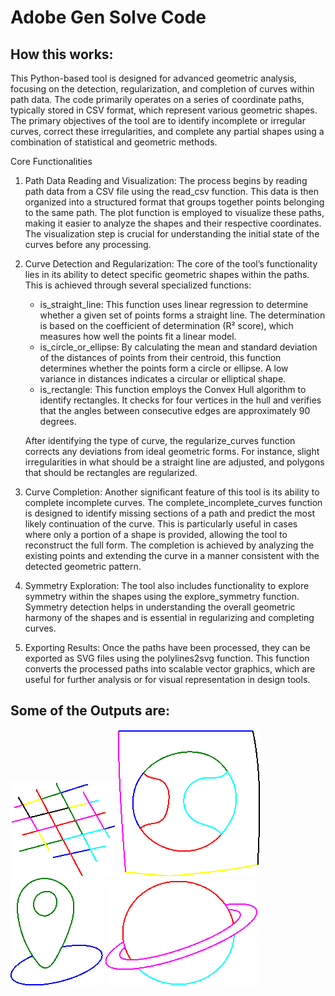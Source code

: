 # Adobe Gen Solve Code 
<h2>How this works:</h2>
<div>
  This Python-based tool is designed for advanced geometric analysis, focusing on the detection, regularization, and completion of curves within path data. The code primarily operates on a series of coordinate paths, typically stored in CSV format, which represent various geometric shapes. The primary objectives of the tool are to identify incomplete or irregular curves, correct these irregularities, and complete any partial shapes using a combination of statistical and geometric methods.

Core Functionalities 

1. Path Data Reading and Visualization:
   The process begins by reading path data from a CSV file using the read_csv function. This data is then organized into a structured format that groups together points belonging to the same path. The plot function is employed to visualize these paths, making it easier to analyze the shapes and their respective coordinates. The visualization step is crucial for understanding the initial state of the curves before any processing.

2. Curve Detection and Regularization:
   The core of the tool’s functionality lies in its ability to detect specific geometric shapes within the paths. This is achieved through several specialized functions:
   - is_straight_line: This function uses linear regression to determine whether a given set of points forms a straight line. The determination is based on the coefficient of determination (R² score), which measures how well the points fit a linear model.
   - is_circle_or_ellipse: By calculating the mean and standard deviation of the distances of points from their centroid, this function determines whether the points form a circle or ellipse. A low variance in distances indicates a circular or elliptical shape.
   - is_rectangle: This function employs the Convex Hull algorithm to identify rectangles. It checks for four vertices in the hull and verifies that the angles between consecutive edges are approximately 90 degrees.

   After identifying the type of curve, the regularize_curves function corrects any deviations from ideal geometric forms. For instance, slight irregularities in what should be a straight line are adjusted, and polygons that should be rectangles are regularized.

3. Curve Completion:
   Another significant feature of this tool is its ability to complete incomplete curves. The complete_incomplete_curves function is designed to identify missing sections of a path and predict the most likely continuation of the curve. This is particularly useful in cases where only a portion of a shape is provided, allowing the tool to reconstruct the full form. The completion is achieved by analyzing the existing points and extending the curve in a manner consistent with the detected geometric pattern.

4. Symmetry Exploration:
   The tool also includes functionality to explore symmetry within the shapes using the explore_symmetry function. Symmetry detection helps in understanding the overall geometric harmony of the shapes and is essential in regularizing and completing curves.

5. Exporting Results:
   Once the paths have been processed, they can be exported as SVG files using the polylines2svg function. This function converts the processed paths into scalable vector graphics, which are useful for further analysis or for visual representation in design tools.
</div>
<h2>Some of the Outputs are: </h2>
<img src="./readme-assets/output1.png">
<img src="./readme-assets/output2.png">
<img src="./readme-assets/output3.png">
<img src="./readme-assets/output4.png">
